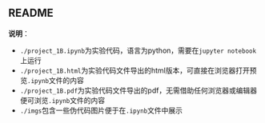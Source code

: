 ## README

**说明**：

- `./project_1B.ipynb`为实验代码，语言为python，需要在`jupyter notebook`上运行
- `./project_1B.html`为实验代码文件导出的html版本，可直接在浏览器打开预览`.ipynb`文件的内容
- `./project_1B.pdf`为实验代码文件导出的pdf，无需借助任何浏览器或编辑器便可浏览`.ipynb`文件的内容
- `./imgs`包含一些伪代码图片便于在`.ipynb`文件中展示

